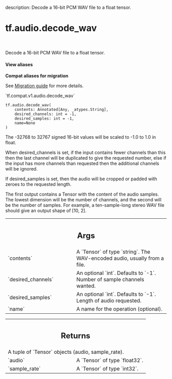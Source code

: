 description: Decode a 16-bit PCM WAV file to a float tensor.

<div itemscope itemtype="http://developers.google.com/ReferenceObject">
<meta itemprop="name" content="tf.audio.decode_wav" />
<meta itemprop="path" content="Stable" />
</div>

# tf.audio.decode_wav

<!-- Insert buttons and diff -->

<table class="tfo-notebook-buttons tfo-api nocontent" align="left">

</table>



Decode a 16-bit PCM WAV file to a float tensor.


<section class="expandable">
  <h4 class="showalways">View aliases</h4>
  <p>
<b>Compat aliases for migration</b>
<p>See
<a href="https://www.tensorflow.org/guide/migrate">Migration guide</a> for
more details.</p>
<p>`tf.compat.v1.audio.decode_wav`</p>
</p>
</section>

<pre class="devsite-click-to-copy prettyprint lang-py tfo-signature-link">
<code>tf.audio.decode_wav(
    contents: Annotated[Any, _atypes.String],
    desired_channels: int = -1,
    desired_samples: int = -1,
    name=None
)
</code></pre>



<!-- Placeholder for "Used in" -->

The -32768 to 32767 signed 16-bit values will be scaled to -1.0 to 1.0 in float.

When desired_channels is set, if the input contains fewer channels than this
then the last channel will be duplicated to give the requested number, else if
the input has more channels than requested then the additional channels will be
ignored.

If desired_samples is set, then the audio will be cropped or padded with zeroes
to the requested length.

The first output contains a Tensor with the content of the audio samples. The
lowest dimension will be the number of channels, and the second will be the
number of samples. For example, a ten-sample-long stereo WAV file should give an
output shape of [10, 2].

<!-- Tabular view -->
 <table class="responsive fixed orange">
<colgroup><col width="214px"><col></colgroup>
<tr><th colspan="2"><h2 class="add-link">Args</h2></th></tr>

<tr>
<td>
`contents`<a id="contents"></a>
</td>
<td>
A `Tensor` of type `string`.
The WAV-encoded audio, usually from a file.
</td>
</tr><tr>
<td>
`desired_channels`<a id="desired_channels"></a>
</td>
<td>
An optional `int`. Defaults to `-1`.
Number of sample channels wanted.
</td>
</tr><tr>
<td>
`desired_samples`<a id="desired_samples"></a>
</td>
<td>
An optional `int`. Defaults to `-1`.
Length of audio requested.
</td>
</tr><tr>
<td>
`name`<a id="name"></a>
</td>
<td>
A name for the operation (optional).
</td>
</tr>
</table>



<!-- Tabular view -->
 <table class="responsive fixed orange">
<colgroup><col width="214px"><col></colgroup>
<tr><th colspan="2"><h2 class="add-link">Returns</h2></th></tr>
<tr class="alt">
<td colspan="2">
A tuple of `Tensor` objects (audio, sample_rate).
</td>
</tr>
<tr>
<td>
`audio`<a id="audio"></a>
</td>
<td>
A `Tensor` of type `float32`.
</td>
</tr><tr>
<td>
`sample_rate`<a id="sample_rate"></a>
</td>
<td>
A `Tensor` of type `int32`.
</td>
</tr>
</table>

